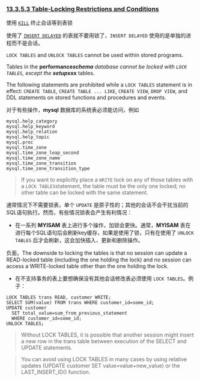 ### [13.3.5.3 Table-Locking Restrictions and Conditions](http://dev.mysql.com/doc/refman/5.6/en/lock-tables-restrictions.html)

使用 [`KILL`](http://dev.mysql.com/doc/refman/5.6/en/kill.html) 终止会话等到表锁

使用了 [`INSERT DELAYED`](http://dev.mysql.com/doc/refman/5.6/en/insert-delayed.html) 的表就不要用锁了，`INSERT DELAYED` 使用的是单独的进程而不是会话。

`LOCK TABLES` and `UNLOCK TABLES` cannot be used within stored programs.

Tables in the **performance**_**schema** database cannot be locked with `LOCK TABLES`, except the **setup**_**xxx** tables.

The following statements are prohibited while a `LOCK TABLES` statement is in effect: `CREATE TABLE`, `CREATE TABLE ... LIKE`, `CREATE VIEW`, `DROP VIEW`, and DDL statements on stored functions and procedures and events.

对于有些操作，**mysql** 数据库的系统表必须能访问，例如

~~~mysql
mysql.help_category
mysql.help_keyword
mysql.help_relation
mysql.help_topic
mysql.proc
mysql.time_zone
mysql.time_zone_leap_second
mysql.time_zone_name
mysql.time_zone_transition
mysql.time_zone_transition_type
~~~

> If you want to explicitly place a `WRITE` lock on any of those tables with a `LOCK TABLES`statement, the table must be the only one locked; no other table can be locked with the same statement.


通常情况下不需要锁表，单个 `UPDATE` 是原子性的；其他的会话不会干扰当前的SQL语句执行。然而，有些情况锁表会产生有利情况：

+ 在一系列 **MYISAM** 表上进行多个操作，加锁会更快。通常，**MYISAM** 表在进行每个SQL语句后会刷新key缓存，如果是使用了锁，只有在使用了 `UNLOCK TABLES` 后才会刷新，这会加快插入、更新和删除操作。

负面，The downside to locking the tables is that no session can update a READ-locked table (including the one holding the lock) and no session can access a WRITE-locked table other than the one holding the lock.

+ 在不支持事务的表上要想确保没有其他会话修改表必须使用 `LOCK TABLES`。例子：

~~~mysql
LOCK TABLES trans READ, customer WRITE;
SELECT SUM(value) FROM trans WHERE customer_id=some_id;
UPDATE customer
  SET total_value=sum_from_previous_statement
  WHERE customer_id=some_id;
UNLOCK TABLES;
~~~

> Without LOCK TABLES, it is possible that another session might insert a new row in the trans table between execution of the SELECT and UPDATE statements.

> You can avoid using LOCK TABLES in many cases by using relative updates (UPDATE customer SET value=value+new_value) or the LAST_INSERT_ID() function.